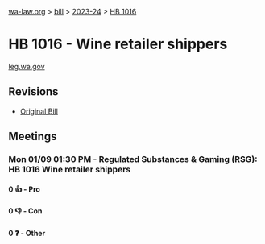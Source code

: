 [wa-law.org](/) > [bill](/bill/) > [2023-24](/bill/2023-24/) > [HB 1016](/bill/2023-24/hb/1016/)

# HB 1016 - Wine retailer shippers
[leg.wa.gov](https://app.leg.wa.gov/billsummary?BillNumber=1016&Year=2023&Initiative=false)

## Revisions
* [Original Bill](1/)

## Meetings
### Mon 01/09 01:30 PM - Regulated Substances & Gaming (RSG): HB 1016 Wine retailer shippers
#### 0 👍 - Pro

#### 0 👎 - Con

#### 0 ❓ - Other

